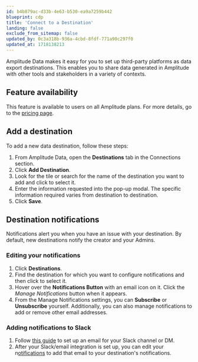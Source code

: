 ```yaml
---
id: b4b879ac-d33b-4e63-b530-ea9a7259b442
blueprint: cdp
title: 'Connect to a Destination'
landing: false
exclude_from_sitemap: false
updated_by: 0c3a318b-936a-4cbd-8fdf-771a90c297f0
updated_at: 1718138213
---
```

Amplitude Data makes it easy for you to set up third-party platforms as data export destinations. This enables you to share data generated in Amplitude with other tools and stakeholders in a variety of contexts. 

## Feature availability
This feature is available to users on all Amplitude plans. For more details, go to the [pricing page](https://amplitude.com/pricing).

## Add a destination

To add a new data destination, follow these steps:

1. From Amplitude Data, open the **Destinations** tab in the Connections section.
2. Click **Add Destination**.
3. Look for the tile or search for the name of the destination you want to add and click to select it.
4. Enter the information requested into the pop-up modal. The specific information required varies from destination to destination. 
5. Click **Save**.

## Destination notifications

Notifications alert you when you have an issue with your destination. By default, new destinations notify the creator and your Admins.

### Editing your notifications

1. Click **Destinations**.
2. Find the destination for which you want to configure notifications and then click to select it.
3. Hover over the **Notifications Button** with an email icon on it. Click the *Manage Notifications* button when it appears. 
4. From the Manage Notifications settings, you can **Subscribe** or **Unsubscribe** yourself. 
Additionally, you can also manage notifications to add or remove other email addresses.

### Adding notifications to Slack

1. Follow [this guide](https://slack.com/help/articles/206819278-Send-emails-to-Slack#h_01F4WDZG8RTCTNAMR4KJ7D419V) to set up an email for your Slack channel or DM.
2. After your Slack/email integration is set up, you can edit your n[otifications](#editing-your-notifications) to add that email to your destination's notifications.
